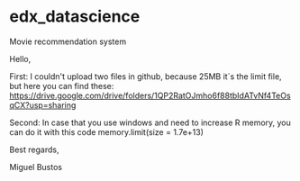 # edx_datascience
Movie recommendation system

Hello, 

First: I couldn't upload two files in github, because 25MB it´s the limit file, but here you can find these: https://drive.google.com/drive/folders/1QP2RatOJmho6f88tbIdATvNf4TeOsqCX?usp=sharing

Second: In case that you use windows and need to increase R memory, you can do it with this code memory.limit(size = 1.7e+13)

Best regards,

Miguel Bustos
